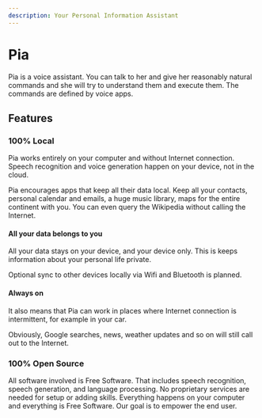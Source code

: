 ```yaml
---
description: Your Personal Information Assistant
---
```


# Pia

Pia is a voice assistant. You can talk to her and give her reasonably natural commands and she will try to understand them and execute them. The commands are defined by voice apps.

## Features

### 100% Local

Pia works entirely on your computer and without Internet connection. Speech recognition and voice generation happen on your device, not in the cloud.

Pia encourages apps that keep all their data local. Keep all your contacts, personal calendar and emails, a huge music library, maps for the entire continent with you. You can even query the Wikipedia without calling the Internet.

#### All your data belongs to you

All your data stays on your device, and your device only. This is keeps information about your personal life private.

Optional sync to other devices locally via Wifi and Bluetooth is planned.

#### Always on

It also means that Pia can work in places where Internet connection is intermittent, for example in your car.

Obviously, Google searches, news, weather updates and so on will still call out to the Internet.

### 100% Open Source

All software involved is Free Software. That includes speech recognition, speech generation, and language processing. No proprietary services are needed for setup or adding skills. Everything happens on your computer and everything is Free Software. Our goal is to empower the end user.

